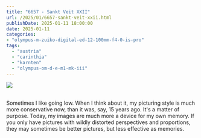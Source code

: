 ```yaml
---
title: "6657 - Sankt Veit XXII"
url: /2025/01/6657-sankt-veit-xxii.html
publishDate: 2025-01-11 18:00:00
date: 2025-01-11
categories:
- "olympus-m-zuiko-digital-ed-12-100mm-f4-0-is-pro"
tags:
  - "austria"
  - "carinthia"
  - "karnten"
  - "olympus-om-d-e-m1-mk-iii"
---
```

<div class="container">
<div class="center"><a target="_blank" href="https://d25zfm9zpd7gm5.cloudfront.net/1200x1200/2020/20200911_130735_lr.jpg"><img class="webfeedsFeaturedVisual" src="https://d25zfm9zpd7gm5.cloudfront.net/0600x0600/2020/20200911_130735_lr.jpg" /></a></div>
</div>
<br />

Sometimes I like going low. When I think about it, my
picturing style is much more conservative now, than it was,
say, 15 years ago. It's a matter of purpose. Today, my
images are much more a device for my own memory. If you only
have pictures with wildly distorted perspectives and
proportions, they may sometimes be better pictures, but less
effective as memories.
